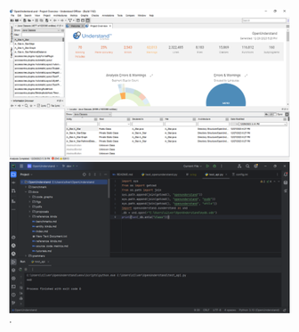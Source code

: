 ![Snapshot_231229175641.jpg](Snapshot_231229175641.jpg)
![Snapshot_231229175713.jpg](Snapshot_231229175713.jpg).